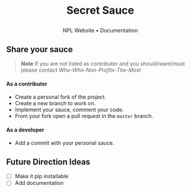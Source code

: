 <h1 align="center">
  <p>Secret Sauce</p>
</h1>
<p align="center">
  NPL Website •
  Documentation
</p>

## Share your sauce
> **Note**
> If you are not listed as contributer and you should/want/must please contact _Whe-Who-Non-Profits-The-Most_

#### As a contributer
- Create a personal fork of the project.
- Create a new branch to work on.
- Implement your sauce, comment your code.
- From your fork open a pull request in the `master` branch.

#### As a developer
- Add a commit with your personal sauce.

## Future Direction Ideas

- [ ] Make it pip installable
- [ ] Add documentation
